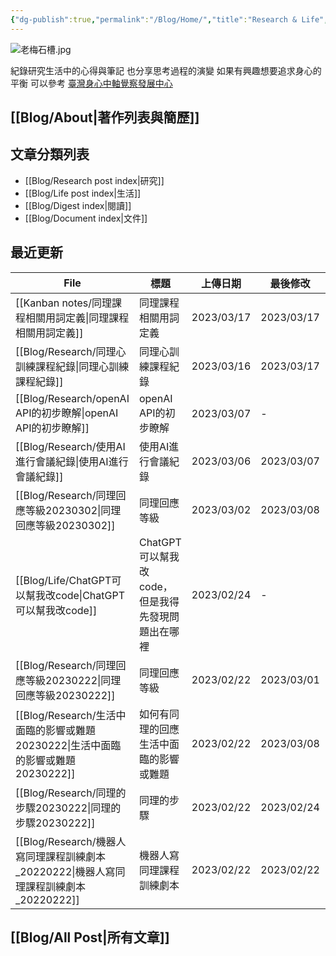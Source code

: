 ```yaml
---
{"dg-publish":true,"permalink":"/Blog/Home/","title":"Research & Life","tags":["blog","gardenEntry","gardenEntry","gardenEntry","gardenEntry","gardenEntry","gardenEntry","gardenEntry","gardenEntry","gardenEntry","gardenEntry","gardenEntry","gardenEntry","gardenEntry","gardenEntry","gardenEntry","gardenEntry","gardenEntry","gardenEntry"],"created":"2023-02-16","updated":"2023-03-01"}
---
```



![老梅石槽.jpg](/img/user/Blog/images/%E8%80%81%E6%A2%85%E7%9F%B3%E6%A7%BD.jpg)

紀錄研究生活中的心得與筆記
也分享思考過程的演變
如果有興趣想要追求身心的平衡
可以參考 [臺灣身心中軸覺察發展中心](https://bmaa.tw)

## [[Blog/About\|著作列表與簡歷]]

## 文章分類列表

- [[Blog/Research post index\|研究]]
- [[Blog/Life post index\|生活]]
- [[Blog/Digest index\|閱讀]]
- [[Blog/Document index\|文件]]

## 最近更新


<div class="transclusion internal-embed is-loaded"><div class="markdown-embed">





| File                                                              | 標題                             | 上傳日期       | 最後修改       | 類別                                                   |
| ----------------------------------------------------------------- | ------------------------------ | ---------- | ---------- | ---------------------------------------------------- |
| [[Kanban notes/同理課程相關用詞定義\|同理課程相關用詞定義]]                        | 同理課程相關用詞定義                     | 2023/03/17 | 2023/03/17 | <ul><li>note</li><li>research</li></ul>              |
| [[Blog/Research/同理心訓練課程紀錄\|同理心訓練課程紀錄]]                         | 同理心訓練課程紀錄                      | 2023/03/16 | 2023/03/17 | <ul><li>blog</li><li>research</li></ul>              |
| [[Blog/Research/openAI API的初步瞭解\|openAI API的初步瞭解]]             | openAI API的初步瞭解                | 2023/03/07 | \-         | blog                                                 |
| [[Blog/Research/使用AI進行會議紀錄\|使用AI進行會議紀錄]]                       | 使用AI進行會議紀錄                     | 2023/03/06 | 2023/03/07 | <ul><li>blog</li><li>research</li></ul>              |
| [[Blog/Research/同理回應等級20230302\|同理回應等級20230302]]               | 同理回應等級                         | 2023/03/02 | 2023/03/08 | <ul><li>blog</li><li>reseaerch</li></ul>             |
| [[Blog/Life/ChatGPT可以幫我改code\|ChatGPT可以幫我改code]]               | ChatGPT可以幫我改code，但是我得先發現問題出在哪裡 | 2023/02/24 | \-         | <ul><li>blog</li><li>life</li></ul>                  |
| [[Blog/Research/同理回應等級20230222\|同理回應等級20230222]]               | 同理回應等級                         | 2023/02/22 | 2023/03/01 | <ul><li>blog</li><li>reseaerch</li></ul>             |
| [[Blog/Research/生活中面臨的影響或難題20230222\|生活中面臨的影響或難題20230222]]     | 如何有同理的回應生活中面臨的影響或難題            | 2023/02/22 | 2023/03/08 | <ul><li>blog</li><li>note</li><li>research</li></ul> |
| [[Blog/Research/同理的步驟20230222\|同理的步驟20230222]]                 | 同理的步驟                          | 2023/02/22 | 2023/02/24 | <ul><li>blog</li><li>research</li></ul>              |
| [[Blog/Research/機器人寫同理課程訓練劇本_20220222\|機器人寫同理課程訓練劇本_20220222]] | 機器人寫同理課程訓練劇本                   | 2023/02/22 | 2023/02/22 | <ul><li>blog</li><li>research</li></ul>              |


</div></div>


## [[Blog/All Post\|所有文章]]
